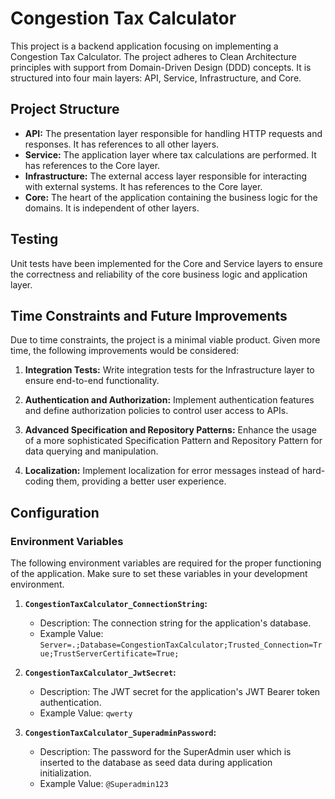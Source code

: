 # Congestion Tax Calculator

This project is a backend application focusing on implementing a Congestion Tax Calculator. The project adheres to Clean Architecture principles with support from Domain-Driven Design (DDD) concepts. It is structured into four main layers: API, Service, Infrastructure, and Core.

## Project Structure

- **API:** The presentation layer responsible for handling HTTP requests and responses. It has references to all other layers.
- **Service:** The application layer where tax calculations are performed. It has references to the Core layer.
- **Infrastructure:** The external access layer responsible for interacting with external systems. It has references to the Core layer.
- **Core:** The heart of the application containing the business logic for the domains. It is independent of other layers.

## Testing

Unit tests have been implemented for the Core and Service layers to ensure the correctness and reliability of the core business logic and application layer.

## Time Constraints and Future Improvements

Due to time constraints, the project is a minimal viable product. Given more time, the following improvements would be considered:

1. **Integration Tests:** Write integration tests for the Infrastructure layer to ensure end-to-end functionality.

2. **Authentication and Authorization:** Implement authentication features and define authorization policies to control user access to APIs.

3. **Advanced Specification and Repository Patterns:** Enhance the usage of a more sophisticated Specification Pattern and Repository Pattern for data querying and manipulation.

4. **Localization:** Implement localization for error messages instead of hard-coding them, providing a better user experience.

## Configuration

### Environment Variables

The following environment variables are required for the proper functioning of the application. Make sure to set these variables in your development environment.

1. **`CongestionTaxCalculator_ConnectionString`:**
   - Description: The connection string for the application's database.
   - Example Value: `Server=.;Database=CongestionTaxCalculator;Trusted_Connection=True;TrustServerCertificate=True;`

2. **`CongestionTaxCalculator_JwtSecret`:**
   - Description: The JWT secret for the application's JWT Bearer token authentication.
   - Example Value: `qwerty`

3. **`CongestionTaxCalculator_SuperadminPassword`:**
   - Description: The password for the SuperAdmin user which is inserted to the database as seed data during application initialization.
   - Example Value: `@Superadmin123`